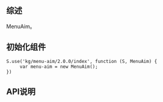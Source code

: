 ## 综述

MenuAim。

## 初始化组件
		
    S.use('kg/menu-aim/2.0.0/index', function (S, MenuAim) {
         var menu-aim = new MenuAim();
    })

## API说明
